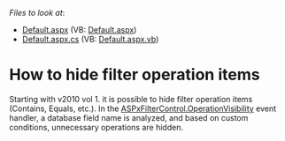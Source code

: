 <!-- default file list -->
*Files to look at*:

* [Default.aspx](./CS/WebSite/Default.aspx) (VB: [Default.aspx](./VB/WebSite/Default.aspx))
* [Default.aspx.cs](./CS/WebSite/Default.aspx.cs) (VB: [Default.aspx.vb](./VB/WebSite/Default.aspx.vb))
<!-- default file list end -->
# How to hide filter operation items


<p>Starting with v2010 vol 1. it is possible to hide filter operation items (Contains, Equals, etc.). In the <a href="http://documentation.devexpress.com/#AspNet/DevExpressWebASPxEditorsASPxFilterControlBase_OperationVisibilitytopic"><u>ASPxFilterControl.OperationVisibility</u></a> event handler, a database field name is analyzed, and based on custom conditions, unnecessary operations are hidden.</p>

<br/>


